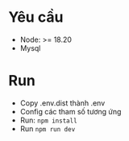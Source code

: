 # Yêu cầu

- Node: >= 18.20
- Mysql

# Run

- Copy .env.dist thành .env
- Config các tham số tương ứng
- Run: `npm install`
- Run `npm run dev`
